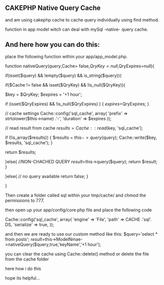 CAKEPHP Native Query Cache
--------------------------

and am using cakephp cache to cache query individually using find method.

function in app model witch can deal with mySql -native- query cache.

And here how you can do this:
-----------------------------

place the following function within your app/app_model.php.

function nativeQuery($query,$Cache= false,$QryKey=null,$QryExpires=null){

if(isset($query) && !empty($query) && is_string($query)){

if($Cache != false && isset($QryKey) && !is_null($QryKey)){

$key = $QryKey;
$expires = '+1 hour';

if (isset($QryExpires) && !is_null($QryExpires) ) {
$expires=$QryExpires;
}

// cache settings
Cache::config('sql_cache', array(
'prefix'     => strtolower($this->name) .'-',
'duration'    => $expires
));

// read result from cache
$results = Cache::read($key, 'sql_cache');

if (!is_array($results)) {
$results = $this->query($query);
Cache::write($key, $results, 'sql_cache');
}

return $results;

}else{
//NON-CHACHED QUERY
$result=$this->query($query);
return $result;
}

}else{
// no query available
return false;
}

}

Then  create a folder called sql within your tmp/cache/ and chmod the permissions to 777.

then open up your app/config/core.php file and place the following code

Cache::config('sql_cache', array(
    'engine'		=> 'File',
    'path'		=> CACHE .'sql'. DS,
    'serialize'	=> true,
));

and then we are ready to use our custom method like this:
$query='select * from posts';
$result=$this->ModelNmae->nativeQuery($query,true,'keyName','+1 hour');

you can clear the cache using Cache::delete() method or delete the file from the cache folder

here how i do this

hope its helpful...

